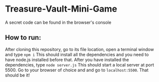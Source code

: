 # Treasure-Vault-Mini-Game

A secret code can be found in the browser's console

## How to run:

After cloning this repository, go to its file location, open a terminal window and type ```npm i``` This should install all the dependencies and you need to have node.js installed before that. After you have installed the dependencies, type ```node server.js``` This should start a local server at port 5500. Go to your browser of choice and and go to ```localhost:5500```. That should be it!